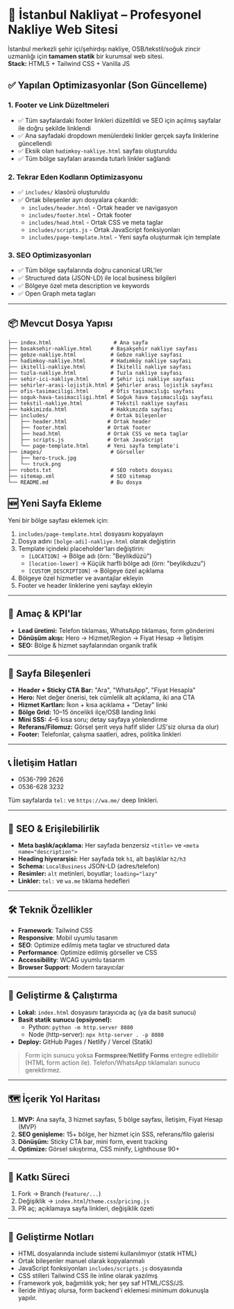 # 🚚 İstanbul Nakliyat – Profesyonel Nakliye Web Sitesi

İstanbul merkezli şehir içi/şehirdışı nakliye, OSB/tekstil/soğuk zincir uzmanlığı için **tamamen statik** bir kurumsal web sitesi.  
**Stack:** HTML5 + Tailwind CSS + Vanilla JS

## ✅ Yapılan Optimizasyonlar (Son Güncelleme)

### 1. Footer ve Link Düzeltmeleri
- ✅ Tüm sayfalardaki footer linkleri düzeltildi ve SEO için açılmış sayfalar ile doğru şekilde linklendi
- ✅ Ana sayfadaki dropdown menülerdeki linkler gerçek sayfa linklerine güncellendi
- ✅ Eksik olan `hadimkoy-nakliye.html` sayfası oluşturuldu
- ✅ Tüm bölge sayfaları arasında tutarlı linkler sağlandı

### 2. Tekrar Eden Kodların Optimizasyonu
- ✅ `includes/` klasörü oluşturuldu
- ✅ Ortak bileşenler ayrı dosyalara çıkarıldı:
  - `includes/header.html` - Ortak header ve navigasyon
  - `includes/footer.html` - Ortak footer
  - `includes/head.html` - Ortak CSS ve meta taglar
  - `includes/scripts.js` - Ortak JavaScript fonksiyonları
  - `includes/page-template.html` - Yeni sayfa oluşturmak için template

### 3. SEO Optimizasyonları
- ✅ Tüm bölge sayfalarında doğru canonical URL'ler
- ✅ Structured data (JSON-LD) ile local business bilgileri
- ✅ Bölgeye özel meta description ve keywords
- ✅ Open Graph meta tagları

---

## 📦 Mevcut Dosya Yapısı

```
├── index.html                    # Ana sayfa
├── basaksehir-nakliye.html      # Başakşehir nakliye sayfası
├── gebze-nakliye.html           # Gebze nakliye sayfası
├── hadimkoy-nakliye.html        # Hadımköy nakliye sayfası
├── ikitelli-nakliye.html        # İkitelli nakliye sayfası
├── tuzla-nakliye.html           # Tuzla nakliye sayfası
├── sehir-ici-nakliye.html       # Şehir içi nakliye sayfası
├── sehirler-arasi-lojistik.html # Şehirler arası lojistik sayfası
├── ofis-tasimaciligi.html       # Ofis taşımacılığı sayfası
├── soguk-hava-tasimaciligi.html # Soğuk hava taşımacılığı sayfası
├── tekstil-nakliye.html         # Tekstil nakliye sayfası
├── hakkimizda.html              # Hakkımızda sayfası
├── includes/                    # Ortak bileşenler
│   ├── header.html             # Ortak header
│   ├── footer.html             # Ortak footer
│   ├── head.html               # Ortak CSS ve meta taglar
│   ├── scripts.js              # Ortak JavaScript
│   └── page-template.html      # Yeni sayfa template'i
├── images/                      # Görseller
│   ├── hero-truck.jpg
│   └── truck.png
├── robots.txt                   # SEO robots dosyası
├── sitemap.xml                  # SEO sitemap
└── README.md                    # Bu dosya
```

## 🆕 Yeni Sayfa Ekleme

Yeni bir bölge sayfası eklemek için:

1. `includes/page-template.html` dosyasını kopyalayın
2. Dosya adını `[bolge-adi]-nakliye.html` olarak değiştirin
3. Template içindeki placeholder'ları değiştirin:
   - `[LOCATION]` → Bölge adı (örn: "Beylikdüzü")
   - `[location-lower]` → Küçük harfli bölge adı (örn: "beylikduzu")
   - `[CUSTOM_DESCRIPTION]` → Bölgeye özel açıklama
4. Bölgeye özel hizmetler ve avantajlar ekleyin
5. Footer ve header linklerine yeni sayfayı ekleyin

---

## 🎯 Amaç & KPI'lar
- **Lead üretimi:** Telefon tıklaması, WhatsApp tıklaması, form gönderimi
- **Dönüşüm akışı:** Hero → Hizmet/Region → Fiyat Hesap → İletişim
- **SEO:** Bölge & hizmet sayfalarından organik trafik

---

## 🧩 Sayfa Bileşenleri
  
- **Header + Sticky CTA Bar:** "Ara", "WhatsApp", "Fiyat Hesapla"
- **Hero:** Net değer önerisi, tek cümlelik alt açıklama, iki ana CTA
- **Hizmet Kartları:** İkon + kısa açıklama + "Detay" linki
- **Bölge Grid:** 10–15 öncelikli ilçe/OSB landing linki
- **Mini SSS:** 4–6 kısa soru; detay sayfaya yönlendirme
- **Referans/Filomuz:** Görsel şerit veya hafif slider (JS'siz olursa da olur)
- **Footer:** Telefonlar, çalışma saatleri, adres, politika linkleri

---

## 📞 İletişim Hatları
- 0536-799 2626
- 0536-628 3232

Tüm sayfalarda `tel:` ve `https://wa.me/` deep linkleri.

---

## 🧠 SEO & Erişilebilirlik

* **Meta başlık/açıklama:** Her sayfada benzersiz `<title>` ve `<meta name="description">`
* **Heading hiyerarşisi:** Her sayfada tek `h1`, alt başlıklar `h2/h3`
* **Schema:** `LocalBusiness` JSON-LD (adres/telefon)
* **Resimler:** `alt` metinleri, boyutlar; `loading="lazy"`
* **Linkler:** `tel:` ve `wa.me` tıklama hedefleri

---

## 🛠️ Teknik Özellikler

- **Framework**: Tailwind CSS
- **Responsive**: Mobil uyumlu tasarım
- **SEO**: Optimize edilmiş meta taglar ve structured data
- **Performance**: Optimize edilmiş görseller ve CSS
- **Accessibility**: WCAG uyumlu tasarım
- **Browser Support**: Modern tarayıcılar

---

## 🧪 Geliştirme & Çalıştırma

* **Lokal:** `index.html` dosyasını tarayıcıda aç (ya da basit sunucu)
* **Basit statik sunucu (opsiyonel):**
  * Python: `python -m http.server 8080`
  * Node (http-server): `npx http-server . -p 8080`
* **Deploy:** GitHub Pages / Netlify / Vercel (Statik)

> Form için sunucu yoksa **Formspree**/**Netlify Forms** entegre edilebilir (HTML form action ile). Telefon/WhatsApp tıklamaları sunucu gerektirmez.

---

## 🗺️ İçerik Yol Haritası

1. **MVP:** Ana sayfa, 3 hizmet sayfası, 5 bölge sayfası, İletişim, Fiyat Hesap (MVP)
2. **SEO genişleme:** 15+ bölge, her hizmet için SSS, referans/filo galerisi
3. **Dönüşüm:** Sticky CTA bar, mini form, event tracking
4. **Optimize:** Görsel sıkıştırma, CSS minify, Lighthouse 90+

---

## 🤝 Katkı Süreci

1. Fork → Branch (`feature/...`)
2. Değişiklik → `index.html`/`theme.css`/`pricing.js`
3. PR aç; açıklamaya sayfa linkleri, değişiklik özeti

---

## 📌 Geliştirme Notları

- HTML dosyalarında include sistemi kullanılmıyor (statik HTML)
- Ortak bileşenler manuel olarak kopyalanmalı
- JavaScript fonksiyonları `includes/scripts.js` dosyasında
- CSS stilleri Tailwind CSS ile inline olarak yazılmış
- Framework yok, bağımlılık yok; her şey saf HTML/CSS/JS.
- İleride ihtiyaç olursa, form backend'i eklemesi minimum dokunuşla yapılır.